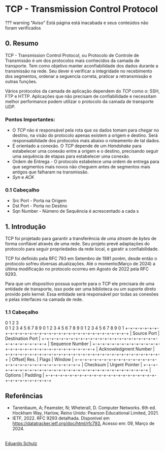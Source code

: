# TCP - Transmission Control Protocol

??? warning "Aviso"
Está página está inacabada e seus conteúdos não foram verificados

## 0. Resumo

TCP - Transmission Control Protocol, ou Protocolo de Controle de Transmissão é um dos protocolos mais conhecidos da camada de transporte. Tem como objetivo manter aconfiabilidade dos dados durante a transmissão na rede. Seu dever é verificar a integridade no recebimento dos segmentos, ordenar a seguencia correta, praticar a retransmissão e outras funções.

Vários protocolos da camada de aplicação dependem do *TCP* como o: SSH, FTP e HTTP. Aplicações que não precisam de confiabilidade e necessitam melhor performance podem utilizar o protocolo da camada de transporte *UDP*. 
<!---
Adicionar artigo sobre UDP.
--->

### Pontos Importantes:

+ O *TCP* não é responsável pela rota que os dados tomam para chegar no destino, na visão do protocolo apenas existem a origem e destino. Será responsabilidade dos protocolos mais abaixo o roteamento de tal dados.
+ É orientado a conexão. O *TCP* depende de um _Handshake_ para estabelecer uma conexão entre a origem e o destino, precisando seguir uma sequência de etapas para estabelecer uma conexão.
+ Ordem de Entrega - O protocolo estabelece uma ordem de entrega para que segmentos mais novos não cheguem antes de segmentos mais antigos que falharam na transmissão. 
+ *Syn* e *ACK*

### 0.1 Cabeçalho
<!---
Adicionar gráfico com Cabeçalho do segmento.
--->
+ Src Port - Porta na Origem
+ Dst Port - Porta no Destino
+ Sqn Number - Número de Sequência é acrescentado a cada s


<!---
finalizar cabeçalho
--->

## 1. Introdução

TCP foi projetado para garantir a transferência de uma _stream_ de _bytes_ de forma confiável através de uma rede.  Seu projeto prevê adaptações do protocolo para seguir propriedades da rede local, e garatir a confiabilidade.

TCP foi definido pela RFC 793 em Setembro de 1981 porém, desde então o protocolo sofreu diversas atualizações. Até o momento(Março de 2024) a última modificação no protocolo ocorreu em Agosto de 2022 pela RFC 9293.

Para que um dispositivo possua suporte para o TCP ele precisara de uma entidade de transporte, isso pode ser uma biblioteca ou um suporte direto provido pelo kernel. Essa entidade será responsável por todas as conexões e pelas interfaces na camada de rede. <!--- Reescrever ultima frase --->

### 1.1 Cabeçalho

 0                   1                   2                   3  
 0 1 2 3 4 5 6 7 8 9 0 1 2 3 4 5 6 7 8 9 0 1 2 3 4 5 6 7 8 9 0 1
+-+-+-+-+-+-+-+-+-+-+-+-+-+-+-+-+-+-+-+-+-+-+-+-+-+-+-+-+-+-+-+-+
|          Source Port          |        Destination Port       |
+-+-+-+-+-+-+-+-+-+-+-+-+-+-+-+-+-+-+-+-+-+-+-+-+-+-+-+-+-+-+-+-+
|                        Sequence Number                        |
+-+-+-+-+-+-+-+-+-+-+-+-+-+-+-+-+-+-+-+-+-+-+-+-+-+-+-+-+-+-+-+-+
|                     Acknowledgment Number                     |
+-+-+-+-+-+-+-+-+-+-+-+-+-+-+-+-+-+-+-+-+-+-+-+-+-+-+-+-+-+-+-+-+
| Offset|  Res. |     Flags     |             Window            |
+-+-+-+-+-+-+-+-+-+-+-+-+-+-+-+-+-+-+-+-+-+-+-+-+-+-+-+-+-+-+-+-+
|            Checksum           |         Urgent Pointer        |
+-+-+-+-+-+-+-+-+-+-+-+-+-+-+-+-+-+-+-+-+-+-+-+-+-+-+-+-+-+-+-+-+
|                    Options                    |    Padding    |
+-+-+-+-+-+-+-+-+-+-+-+-+-+-+-+-+-+-+-+-+-+-+-+-+-+-+-+-+-+-+-+-+

## Referências
* Tanenbaum, A; Feamster, N; Wheterall, D. Computer Networks. 6th ed. Hockham Way, Harlow, Reino Unido: Pearson Educational Limited, 2021.
* IETF, 2022. RFC 9293 detalhada. Disponível em <https://datatracker.ietf.org/doc/html/rfc793.> Acesso em: 09, Março de 2024.

<br>
<span class='git-page-authors'>
<a href='https://github.com/eduardoschulz'>Eduardo Schulz</a>
</span> 
